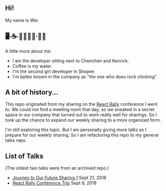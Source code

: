 ## Hi!

My name is Wei.

## 🖥∙☕️∙👩🏻‍🌾🤞∙🧗🏻‍

A little more about me:

- I am the developer sitting next to Chenchen and Kenrick.
- Coffee is my water.
- I'm the second girl developer in Shopee
- I'm better known in the company as "the one who does rock climbing"

## A bit of history...

This repo originated from my sharing on the [React Rally](http://reactrally.com) conference I went to. We could not find a meeting room that day, so we sneaked in a secret space in our company that turned out to work really well for sharings. So I took up the chance to expand our weekly sharing to a more organized form.

I'm still exploring this topic. But I am personally giving more talks as I prepare for our weekly sharing. So I am refactoring this repo to my general talks repo.

## List of Talks

(The oldest two talks were from an archived repo.)

- [Journey to Our Future Sharing 1](https://github.com/wgao19/sharing-talks/blob/master/sharings/2018_9_21-journey-to-our-future-sharing-1/README.md) Sept 21, 2018
- [React Rally Conference Trip](https://github.com/wgao19/sharing-talks/blob/master/sharings/2018_9_9-react_rally/README.md) Sept 9, 2018

